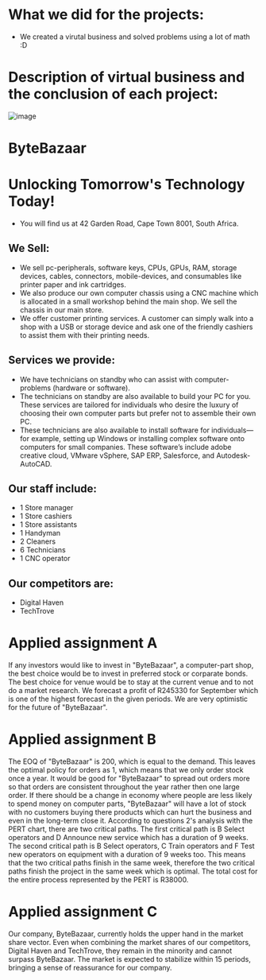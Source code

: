 # What we did for the projects:
- We created a virutal business and solved problems using a lot of math :D
# Description of virtual business and the conclusion of each project:

![image](https://github.com/XoXoTheFrozenFox/DecisionSupportSystemsProjects/assets/104361159/2fa2cd01-d689-469b-ae9c-3b356bdb836d)

# ByteBazaar

# Unlocking Tomorrow's Technology Today!

- You will find us at 42 Garden Road, Cape Town 8001, South Africa.

## We Sell:

- We sell pc-peripherals, software keys, CPUs, GPUs, RAM, storage devices, cables, connectors, mobile-devices, and consumables like printer paper and ink cartridges.
- We also produce our own computer chassis using a CNC machine which is allocated in a small workshop behind the main shop. We sell the chassis in our main store.
- We offer customer printing services. A customer can simply walk into a shop with a USB or storage device and ask one of the friendly cashiers to assist them with their printing needs.

## Services we provide:

- We have technicians on standby who can assist with computer-problems (hardware or software).
- The technicians on standby are also available to build your PC for you. These services are tailored for individuals who desire the luxury of choosing their own computer parts but prefer not to assemble their own PC.
- These technicians are also available to install software for individuals—for example, setting up Windows or installing complex software onto computers for small companies. These software’s include adobe creative cloud, VMware vSphere, SAP ERP, Salesforce, and Autodesk-AutoCAD.

## Our staff include:

- 1 Store manager
- 1 Store cashiers
- 1 Store assistants
- 1 Handyman
- 2 Cleaners
- 6 Technicians
- 1 CNC operator
  
## Our competitors are:

- Digital Haven
- TechTrove
 

# Applied assignment A

If any investors would like to invest in "ByteBazaar", a computer-part shop, the best choice would be to invest in preferred stock or corparate bonds. The best choice for venue would be to stay at the current venue and to not do a market research. We forecast a profit of R245330 for September which is one of the highest forecast in the given periods. We are very optimistic for the future of "ByteBazaar".

 

# Applied assignment B

The EOQ of "ByteBazaar" is 200, which is equal to the demand. This leaves the optimal policy for orders as 1, which means that we only order stock once a year. It would be good for "ByteBazaar" to spread out orders more so that orders are consistent throughout the year rather then one large order. If there should be a change in economy where people are less likely to spend money on computer parts, "ByteBazaar" will have a lot of stock with no customers buying there products which can hurt the business and even in the long-term close it. According to questions 2's analysis with the PERT chart, there are two critical paths. The first critical path is B Select operators and D Announce new service which has a duration of 9 weeks. The second critical path is B Select operators, C Train operators and F Test new operators on equipment with a duration of 9 weeks too. This means that the two critical paths finish in the same week, therefore the two critical paths finish the project in the same week which is optimal. The total cost for the entire process represented by the PERT is R38000.

# Applied assignment C

Our company, ByteBazaar, currently holds the upper hand in the market share vector. Even when combining the market shares of our competitors, Digital Haven and TechTrove, they remain in the minority and cannot surpass ByteBazaar. The market is expected to stabilize within 15 periods, bringing a sense of reassurance for our company.
